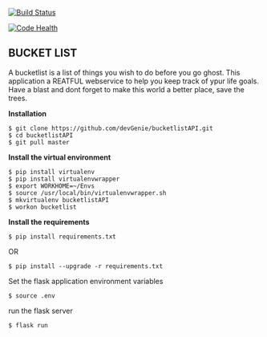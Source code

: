 [![Build Status](https://travis-ci.org/devGenie/bucketlistAPI.svg?branch=master)](https://travis-ci.org/devGenie/bucketlistAPI)

[![Code Health](https://landscape.io/github/devGenie/bucketlistAPI/master/landscape.svg?style=flat)](https://landscape.io/github/devGenie/bucketlistAPI/master)



## BUCKET LIST ## 
A bucketlist is a list of things you wish to do before you go ghost. This application a REATFUL webservice to help you keep track of ypur life goals. Have a blast and dont forget to make this world a better place, save the trees.

**Installation**
```
$ git clone https://github.com/devGenie/bucketlistAPI.git
$ cd bucketlistAPI
$ git pull master
```
**Install the virtual environment**
```
$ pip install virtualenv
$ pip install virtualenvwrapper
$ export WORKHOME=~/Envs
$ source /usr/local/bin/virtualenvwrapper.sh
$ mkvirtualenv bucketlistAPI
$ workon bucketlist
```
**Install the requirements**

```	
$ pip install requirements.txt
```

OR

```
$ pip install --upgrade -r requirements.txt
```

Set the flask application environment variables

```
$ source .env
```

run the flask server

```
$ flask run
```